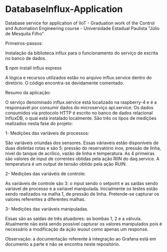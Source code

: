 # DatabaseInflux-Application
Database service for application of IIoT - Graduation work of the Control and Automation Engineering course - Universidade Estadual Paulista "Júlio de Mesquita Filho"



Primeiros-passos:

Instalação da biblioteca influx para o funcionamento do serviço de escrita no banco de dados.

$ npm install influx express

A lógica e recursos utilizados estão no arquivo influx.service dentro do diretório. O código encontra-se devidamente comentado.



Resumo da aplicação:

O serviço denominado influx.service está localizado na raspberry-4 e é a responsavél por consumir dados do microserviço api.service. Os dados consumidos via protocolo HTTP é escrito no banco de dados relacional InfluxDB, o qual está instalado localmente. São três os tipos de medições realizados nesta fase do projeto:

1- Medições das variáveis de processos:

São variáveis oriundas dos sensores. Essas váriaveis estão disponíveis de duas distintas rotas e são 5: pressão do reservatório inox, pressão de linha, nível do tanque de acrílico, vazão de linha e temperatura. As 4 primeiras são valores de input de correntes obtidas pela ação RIIN do daq.service. A temperatura é um  output de tensão obtido pela ação RUIN.



2- Medições das variávéis de controle:

As variáveis de controle são 3:    o input sendo o setpoint e as saídas sendo variavel de processo e a variavel manipulada. Inicialmente os testes estão sendo realizados na malha 1, de pressão de linha. Pretende-se capturar os valores referentes a diferentes malhas.



3- Medições das variáveis manipuladas.

Essas são as saídas de três atuadores: as bombas 1, 2 e a válvula. Atualmente não está sendo possível capturar os valores manipulados pois é necessário a modificação da ação wuout como apenas um response.



Observação: a documentação referente à integração ao Grafana está em documento a parte e não se encontra neste repositório. 